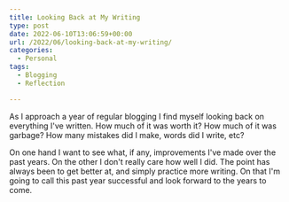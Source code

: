 ```yaml
---
title: Looking Back at My Writing
type: post
date: 2022-06-10T13:06:59+00:00
url: /2022/06/looking-back-at-my-writing/
categories:
  - Personal
tags:
  - Blogging
  - Reflection

---
```

As I approach a year of regular blogging I find myself looking back on everything I've written. How much of it was worth it? How much of it was garbage? How many mistakes did I make, words did I write, etc?

On one hand I want to see what, if any, improvements I've made over the past years. On the other I don't really care how well I did. The point has always been to get better at, and simply practice more writing. On that I'm going to call this past year successful and look forward to the years to come.